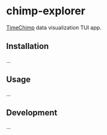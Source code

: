 # chimp-explorer

[TimeChimp](https://www.timechimp.com/) data visualization TUI app.

## Installation

...

## Usage

...

## Development

...
